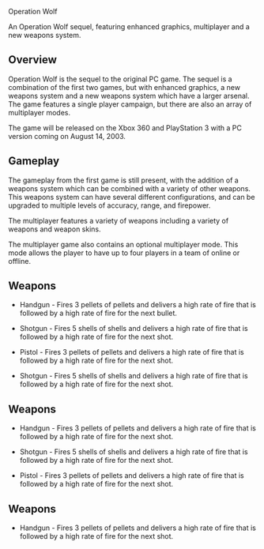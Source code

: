 Operation Wolf

An Operation Wolf sequel, featuring enhanced graphics, multiplayer and a new weapons system.

## Overview

Operation Wolf is the sequel to the original PC game. The sequel is a combination of the first two games, but with enhanced graphics, a new weapons system and a new weapons system which have a larger arsenal. The game features a single player campaign, but there are also an array of multiplayer modes.

The game will be released on the Xbox 360 and PlayStation 3 with a PC version coming on August 14, 2003.

## Gameplay

The gameplay from the first game is still present, with the addition of a weapons system which can be combined with a variety of other weapons. This weapons system can have several different configurations, and can be upgraded to multiple levels of accuracy, range, and firepower.

The multiplayer features a variety of weapons including a variety of weapons and weapon skins.

The multiplayer game also contains an optional multiplayer mode. This mode allows the player to have up to four players in a team of online or offline.

## Weapons

*   Handgun - Fires 3 pellets of pellets and delivers a high rate of fire that is followed by a high rate of fire for the next bullet.

*   Shotgun - Fires 5 shells of shells and delivers a high rate of fire that is followed by a high rate of fire for the next shot.

*   Pistol - Fires 3 pellets of pellets and delivers a high rate of fire that is followed by a high rate of fire for the next shot.

*   Shotgun - Fires 5 shells of shells and delivers a high rate of fire that is followed by a high rate of fire for the next shot.

## Weapons

*   Handgun - Fires 3 pellets of pellets and delivers a high rate of fire that is followed by a high rate of fire for the next shot.

*   Shotgun - Fires 5 shells of shells and delivers a high rate of fire that is followed by a high rate of fire for the next shot.

*   Pistol - Fires 3 pellets of pellets and delivers a high rate of fire that is followed by a high rate of fire for the next shot.

## Weapons

*   Handgun - Fires 3 pellets of pellets and delivers a high rate of fire that is followed by a high rate of fire for the next shot.